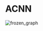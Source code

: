 # ACNN

![frozen_graph](https://user-images.githubusercontent.com/29158616/45570935-8fff8a80-b89f-11e8-890f-a9c7193020fd.png)